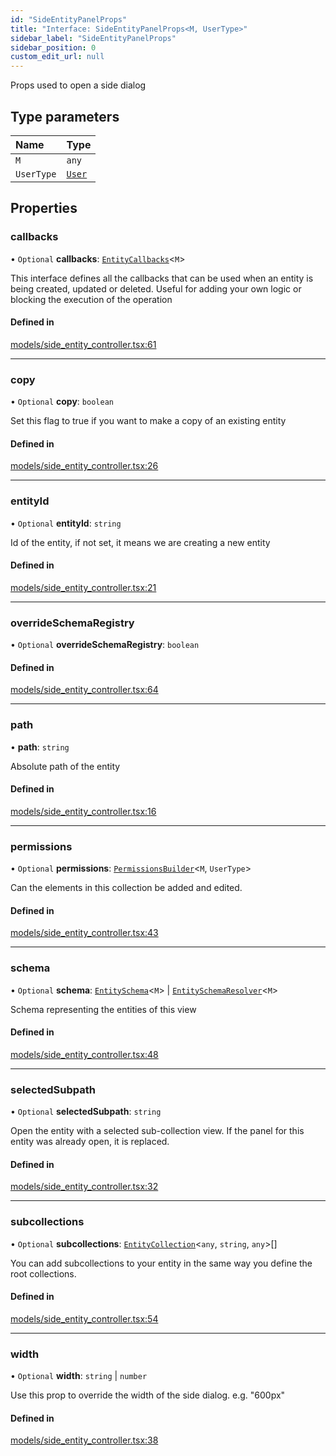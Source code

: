 ```yaml
---
id: "SideEntityPanelProps"
title: "Interface: SideEntityPanelProps<M, UserType>"
sidebar_label: "SideEntityPanelProps"
sidebar_position: 0
custom_edit_url: null
---
```


Props used to open a side dialog

## Type parameters

| Name | Type |
| :------ | :------ |
| `M` | `any` |
| `UserType` | [`User`](../types/User) |

## Properties

### callbacks

• `Optional` **callbacks**: [`EntityCallbacks`](EntityCallbacks)<`M`\>

This interface defines all the callbacks that can be used when an entity
is being created, updated or deleted.
Useful for adding your own logic or blocking the execution of the operation

#### Defined in

[models/side_entity_controller.tsx:61](https://github.com/Camberi/firecms/blob/2d60fba/src/models/side_entity_controller.tsx#L61)

___

### copy

• `Optional` **copy**: `boolean`

Set this flag to true if you want to make a copy of an existing entity

#### Defined in

[models/side_entity_controller.tsx:26](https://github.com/Camberi/firecms/blob/2d60fba/src/models/side_entity_controller.tsx#L26)

___

### entityId

• `Optional` **entityId**: `string`

Id of the entity, if not set, it means we are creating a new entity

#### Defined in

[models/side_entity_controller.tsx:21](https://github.com/Camberi/firecms/blob/2d60fba/src/models/side_entity_controller.tsx#L21)

___

### overrideSchemaRegistry

• `Optional` **overrideSchemaRegistry**: `boolean`

#### Defined in

[models/side_entity_controller.tsx:64](https://github.com/Camberi/firecms/blob/2d60fba/src/models/side_entity_controller.tsx#L64)

___

### path

• **path**: `string`

Absolute path of the entity

#### Defined in

[models/side_entity_controller.tsx:16](https://github.com/Camberi/firecms/blob/2d60fba/src/models/side_entity_controller.tsx#L16)

___

### permissions

• `Optional` **permissions**: [`PermissionsBuilder`](../types/PermissionsBuilder)<`M`, `UserType`\>

Can the elements in this collection be added and edited.

#### Defined in

[models/side_entity_controller.tsx:43](https://github.com/Camberi/firecms/blob/2d60fba/src/models/side_entity_controller.tsx#L43)

___

### schema

• `Optional` **schema**: [`EntitySchema`](EntitySchema)<`M`\> \| [`EntitySchemaResolver`](../types/EntitySchemaResolver)<`M`\>

Schema representing the entities of this view

#### Defined in

[models/side_entity_controller.tsx:48](https://github.com/Camberi/firecms/blob/2d60fba/src/models/side_entity_controller.tsx#L48)

___

### selectedSubpath

• `Optional` **selectedSubpath**: `string`

Open the entity with a selected sub-collection view. If the panel for this
entity was already open, it is replaced.

#### Defined in

[models/side_entity_controller.tsx:32](https://github.com/Camberi/firecms/blob/2d60fba/src/models/side_entity_controller.tsx#L32)

___

### subcollections

• `Optional` **subcollections**: [`EntityCollection`](EntityCollection)<`any`, `string`, `any`\>[]

You can add subcollections to your entity in the same way you define the root
collections.

#### Defined in

[models/side_entity_controller.tsx:54](https://github.com/Camberi/firecms/blob/2d60fba/src/models/side_entity_controller.tsx#L54)

___

### width

• `Optional` **width**: `string` \| `number`

Use this prop to override the width of the side dialog.
e.g. "600px"

#### Defined in

[models/side_entity_controller.tsx:38](https://github.com/Camberi/firecms/blob/2d60fba/src/models/side_entity_controller.tsx#L38)

